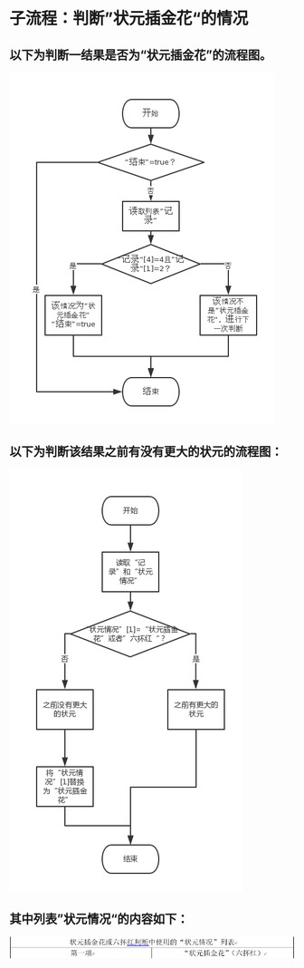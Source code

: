 # 子流程：判断”状元插金花“的情况
## 以下为判断一结果是否为“状元插金花”的流程图。

![](zhuangyuanchajinhua.png)

## 以下为判断该结果之前有没有更大的状元的流程图：

![](panzhuangyuanchajinhua.png)

## 其中列表”状元情况“的内容如下：

![](zhuangyuanchajinhuajiliupouhong.png)